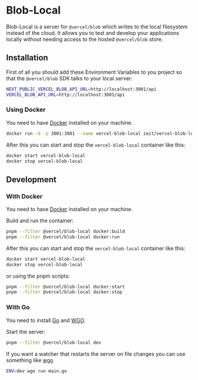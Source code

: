 # Blob-Local

Blob-Local is a server for `@vercel/blob` which writes to the local filesystem instead of the cloud. It allows you to test and develop your applications locally without needing access to the hosted `@vercel/blob` store.

## Installation

First of all you should add these Environment Variables to you project so that the `@vercel/blob` SDK talks to your local server:

```bash
NEXT_PUBLIC_VERCEL_BLOB_API_URL=http://localhost:3001/api
VERCEL_BLOB_API_URL=http://localhost:3001/api
```

### Using Docker

You need to have [Docker](https://www.docker.com/) installed on your machine.

```bash
docker run -d -p 3001:3001 --name vercel-blob-local zeit/vercel-blob-local
```

After this you can start and stop the `vercel-blob-local` container like this:

```bash
docker start vercel-blob-local
docker stop vercel-blob-local
```

## Development

### With Docker

You need to have [Docker](https://www.docker.com/) installed on your machine.

Build and run the container:

```bash
pnpm --filter @vercel/blob-local docker:build
pnpm --filter @vercel/blob-local docker:run
```

After this you can start and stop the `vercel-blob-local` container like this:

```bash
docker start vercel-blob-local
docker stop vercel-blob-local
```

or using the pnpm scripts:

```bash
pnpm --filter @vercel/blob-local docker:start
pnpm --filter @vercel/blob-local docker:stop
```

### With Go

You need to install [Go](https://go.dev/doc/install) and [WGO](https://github.com/bokwoon95/wgo).

Start the server:

```bash
pnpm --filter @vercel/blob-local dev
```

If you want a watcher that restarts the server on file changes you can use something like [wgo](https://github.com/bokwoon95/wgo)

```bash
ENV=dev wgo run main.go
```
